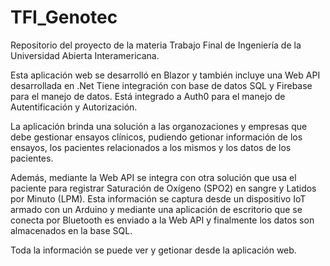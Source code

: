 # TFI_Genotec
Repositorio del proyecto de la materia Trabajo Final de Ingeniería de la Universidad Abierta Interamericana.

Esta aplicación web se desarrolló en Blazor y también incluye una Web API desarrollada en .Net
Tiene integración con base de datos SQL y Firebase para el manejo de datos.
Está integrado a Auth0 para el manejo de Autentificación y Autorización.

La aplicación brinda una solución a las organozaciones y empresas que debe gestionar ensayos clínicos, pudiendo getionar información de los ensayos, los pacientes relacionados a los mismos y los datos de los pacientes.

Además, mediante la Web API se integra con otra solución que usa el paciente para registrar Saturación de Oxígeno (SPO2) en sangre y Latidos por Minuto (LPM).
Esta información se captura desde un dispositivo IoT armado con un Arduino y mediante una aplicación de escritorio que se conecta por Bluetooth es enviado a la Web API y finalmente los datos son almacenados en la base SQL.

Toda la información se puede ver y getionar desde la aplicación web.
